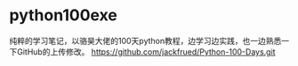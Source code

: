 # python100exe

纯粹的学习笔记，以骆昊大佬的100天python教程，边学习边实践，也一边熟悉一下GitHub的上传修改。 https://github.com/jackfrued/Python-100-Days.git
